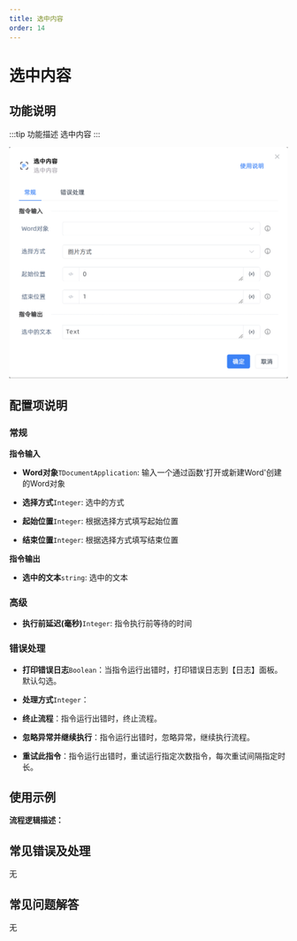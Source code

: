 ```yaml
---
title: 选中内容
order: 14
---
```


# 选中内容

## 功能说明

:::tip 功能描述
选中内容
:::

![选中内容](../../../assets/选中内容_command.png)

## 配置项说明

### 常规

**指令输入**

- **Word对象**`TDocumentApplication`: 输入一个通过函数'打开或新建Word'创建的Word对象

- **选择方式**`Integer`: 选中的方式

- **起始位置**`Integer`: 根据选择方式填写起始位置

- **结束位置**`Integer`: 根据选择方式填写结束位置


**指令输出**

- **选中的文本**`string`: 选中的文本

### 高级

- **执行前延迟(毫秒)**`Integer`: 指令执行前等待的时间

### 错误处理

- **打印错误日志**`Boolean`：当指令运行出错时，打印错误日志到【日志】面板。默认勾选。

- **处理方式**`Integer`：

 - **终止流程**：指令运行出错时，终止流程。

 - **忽略异常并继续执行**：指令运行出错时，忽略异常，继续执行流程。

 - **重试此指令**：指令运行出错时，重试运行指定次数指令，每次重试间隔指定时长。

## 使用示例

**流程逻辑描述：** 

## 常见错误及处理

无

## 常见问题解答

无

